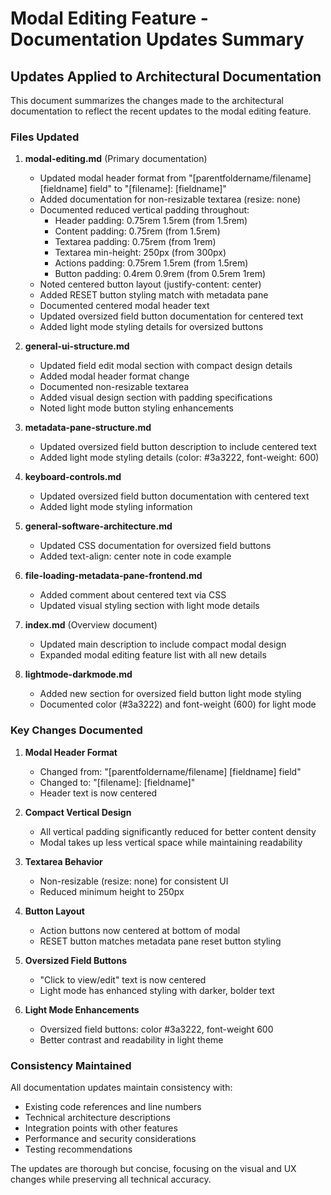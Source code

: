 # Modal Editing Feature - Documentation Updates Summary

## Updates Applied to Architectural Documentation

This document summarizes the changes made to the architectural documentation to reflect the recent updates to the modal editing feature.

### Files Updated

1. **modal-editing.md** (Primary documentation)
   - Updated modal header format from "[parentfoldername/filename] [fieldname] field" to "[filename]: [fieldname]"
   - Added documentation for non-resizable textarea (resize: none)
   - Documented reduced vertical padding throughout:
     - Header padding: 0.75rem 1.5rem (from 1.5rem)
     - Content padding: 0.75rem (from 1.5rem)
     - Textarea padding: 0.75rem (from 1rem)
     - Textarea min-height: 250px (from 300px)
     - Actions padding: 0.75rem 1.5rem (from 1.5rem)
     - Button padding: 0.4rem 0.9rem (from 0.5rem 1rem)
   - Noted centered button layout (justify-content: center)
   - Added RESET button styling match with metadata pane
   - Documented centered modal header text
   - Updated oversized field button documentation for centered text
   - Added light mode styling details for oversized buttons

2. **general-ui-structure.md**
   - Updated field edit modal section with compact design details
   - Added modal header format change
   - Documented non-resizable textarea
   - Added visual design section with padding specifications
   - Noted light mode button styling enhancements

3. **metadata-pane-structure.md**
   - Updated oversized field button description to include centered text
   - Added light mode styling details (color: #3a3222, font-weight: 600)

4. **keyboard-controls.md**
   - Updated oversized field button documentation with centered text
   - Added light mode styling information

5. **general-software-architecture.md**
   - Updated CSS documentation for oversized field buttons
   - Added text-align: center note in code example

6. **file-loading-metadata-pane-frontend.md**
   - Added comment about centered text via CSS
   - Updated visual styling section with light mode details

7. **index.md** (Overview document)
   - Updated main description to include compact modal design
   - Expanded modal editing feature list with all new details

8. **lightmode-darkmode.md**
   - Added new section for oversized field button light mode styling
   - Documented color (#3a3222) and font-weight (600) for light mode

### Key Changes Documented

1. **Modal Header Format**
   - Changed from: "[parentfoldername/filename] [fieldname] field"
   - Changed to: "[filename]: [fieldname]"
   - Header text is now centered

2. **Compact Vertical Design**
   - All vertical padding significantly reduced for better content density
   - Modal takes up less vertical space while maintaining readability

3. **Textarea Behavior**
   - Non-resizable (resize: none) for consistent UI
   - Reduced minimum height to 250px

4. **Button Layout**
   - Action buttons now centered at bottom of modal
   - RESET button matches metadata pane reset button styling

5. **Oversized Field Buttons**
   - "Click to view/edit" text is now centered
   - Light mode has enhanced styling with darker, bolder text

6. **Light Mode Enhancements**
   - Oversized field buttons: color #3a3222, font-weight 600
   - Better contrast and readability in light theme

### Consistency Maintained

All documentation updates maintain consistency with:
- Existing code references and line numbers
- Technical architecture descriptions
- Integration points with other features
- Performance and security considerations
- Testing recommendations

The updates are thorough but concise, focusing on the visual and UX changes while preserving all technical accuracy.